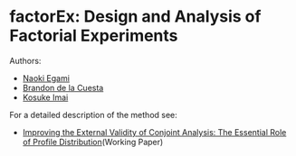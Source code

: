 # factorEx: Design and Analysis of Factorial Experiments

Authors: 

- [Naoki Egami](https://scholar.princeton.edu/negami/)
- [Brandon de la Cuesta](https://www.brandondelacuesta.com//)
- [Kosuke Imai](https://imai.fas.harvard.edu/)

For a detailed description of the method see: 

 - [Improving the External Validity of Conjoint Analysis: The Essential Role of Profile Distribution](https://imai.fas.harvard.edu/research/files/conjoint.pdf)(Working Paper)

